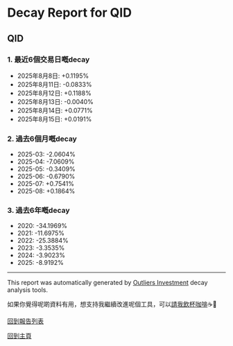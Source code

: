 # Decay Report for QID

## QID

### 1. 最近6個交易日嘅decay

- 2025年8月8日: +0.1195%
- 2025年8月11日: -0.0833%
- 2025年8月12日: +0.1188%
- 2025年8月13日: -0.0040%
- 2025年8月14日: +0.0771%
- 2025年8月15日: +0.0191%

### 2. 過去6個月嘅decay

- 2025-03: -2.0604%
- 2025-04: -7.0609%
- 2025-05: -0.3409%
- 2025-06: -0.6790%
- 2025-07: +0.7541%
- 2025-08: +0.1864%

### 3. 過去6年嘅decay

- 2020: -34.1969%
- 2021: -11.6975%
- 2022: -25.3884%
- 2023: -3.3535%
- 2024: -3.9023%
- 2025: -8.9192%

------------------------------
This report was automatically generated by [Outliers Investment](https://outliersecon.github.io/Outliers-Investment/) decay analysis tools.

如果你覺得呢啲資料有用，想支持我繼續改進呢個工具，可以[請我飲杯咖啡](https://buymeacoffee.com/outliersecon)☕🙏

[回到報告列表](https://outliersecon.github.io/Outliers-Investment/reports/reports_public)

[回到主頁](https://outliersecon.github.io/Outliers-Investment/)